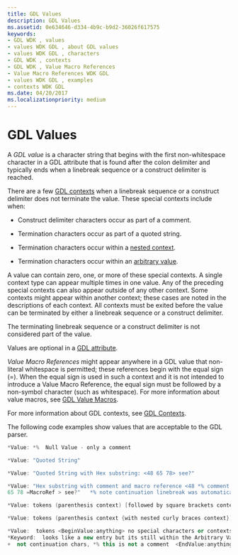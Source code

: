 ```yaml
---
title: GDL Values
description: GDL Values
ms.assetid: 0e634646-d334-4b9c-b9d2-36026f617575
keywords:
- GDL WDK , values
- values WDK GDL , about GDL values
- values WDK GDL , characters
- GDL WDK , contexts
- GDL WDK , Value Macro References
- Value Macro References WDK GDL
- values WDK GDL , examples
- contexts WDK GDL
ms.date: 04/20/2017
ms.localizationpriority: medium
---
```


# GDL Values


A *GDL value* is a character string that begins with the first non-whitespace character in a GDL attribute that is found after the colon delimiter and typically ends when a linebreak sequence or a construct delimiter is reached.

There are a few [GDL contexts](gdl-contexts.md) when a linebreak sequence or a construct delimiter does not terminate the value. These special contexts include when:

-   Construct delimiter characters occur as part of a comment.

-   Termination characters occur as part of a quoted string.

-   Termination characters occur within a [nested context](gdl-nested-contexts.md).

-   Termination characters occur within an [arbitrary value](gdl-arbitrary-value-contexts.md).

A value can contain zero, one, or more of these special contexts. A single context type can appear multiple times in one value. Any of the preceding special contexts can also appear outside of any other context. Some contexts might appear within another context; these cases are noted in the descriptions of each context. All contexts must be exited before the value can be terminated by either a linebreak sequence or a construct delimiter.

The terminating linebreak sequence or a construct delimiter is not considered part of the value.

Values are optional in a [GDL attribute](gdl-attributes.md).

*Value Macro References* might appear anywhere in a GDL value that non-literal whitespace is permitted; these references begin with the equal sign (=). When the equal sign is used in such a context and it is not intended to introduce a Value Macro Reference, the equal sign must be followed by a non-symbol character (such as whitespace). For more information about value macros, see [GDL Value Macros](gdl-value-macros.md).

For more information about GDL contexts, see [GDL Contexts](gdl-contexts.md).

The following code examples show values that are acceptable to the GDL parser.

```cpp
*Value: *%  Null Value - only a comment

*Value: "Quoted String"

*Value: "Quoted String with Hex substring: <48 65 78> see?"

*Value: "Hex substring with comment and macro reference <48 *% comment
65 78 =MacroRef > see?"   *% note continuation linebreak was automatically assumed

*Value: tokens (parenthesis context) [followed by square brackets context] "ending in quoted string"

*Value: tokens (parenthesis context {with nested curly braces context})

*Value:  tokens <BeginValue:anything> no special characters or contexts recognized within an arbitrary value context.  " } ) * % < > anything goes, sorry  =MacroRefs not recognized
*Keyword:  looks like a new entry but its still within the Arbitrary Value context.
+  not continuation chars, *% this is not a comment  <EndValue:anything>
```

 

 




